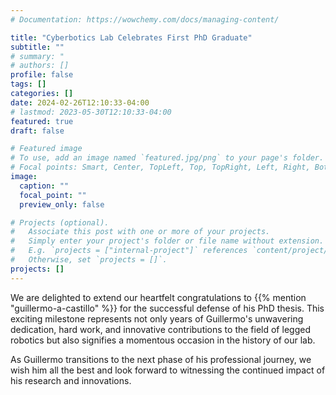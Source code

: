 ```yaml
---
# Documentation: https://wowchemy.com/docs/managing-content/

title: "Cyberbotics Lab Celebrates First PhD Graduate"
subtitle: ""
# summary: "
# authors: []
profile: false
tags: []
categories: []
date: 2024-02-26T12:10:33-04:00
# lastmod: 2023-05-30T12:10:33-04:00
featured: true
draft: false

# Featured image
# To use, add an image named `featured.jpg/png` to your page's folder.
# Focal points: Smart, Center, TopLeft, Top, TopRight, Left, Right, BottomLeft, Bottom, BottomRight.
image:
  caption: ""
  focal_point: ""
  preview_only: false

# Projects (optional).
#   Associate this post with one or more of your projects.
#   Simply enter your project's folder or file name without extension.
#   E.g. `projects = ["internal-project"]` references `content/project/deep-learning/index.md`.
#   Otherwise, set `projects = []`.
projects: []
---
```



We are delighted to extend our heartfelt congratulations to {{% mention "guillermo-a-castillo" %}} for the successful defense of his PhD thesis. This exciting milestone represents not only years of Guillermo's unwavering dedication, hard work, and innovative contributions to the field of legged robotics but also signifies a momentous occasion in the history of our lab.

As Guillermo transitions to the next phase of his professional journey, we wish him all the best and look forward to witnessing the continued impact of his research and innovations.